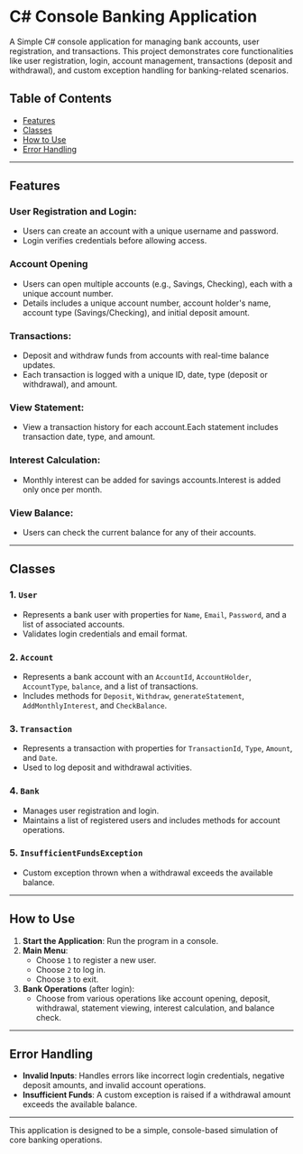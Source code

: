 # C# Console Banking Application

 A Simple C# console application for managing bank accounts, user registration, and transactions. This project demonstrates core functionalities like user registration, login, account management, transactions (deposit and withdrawal), and custom exception handling for banking-related scenarios.
 
## Table of Contents
- [Features](#features)
- [Classes](#classes)
- [How to Use](#how-to-use)
- [Error Handling](#error-handling)


---

## Features
 ### User Registration and Login:
-  Users can create an account with a unique username and password.
-   Login verifies credentials before allowing access.
###  Account Opening
- Users can open multiple accounts (e.g., Savings, Checking), each with a unique account number.
- Details includes a unique account number, account holder's name, account type (Savings/Checking), and initial deposit amount.
### Transactions:
- Deposit and withdraw funds from accounts with real-time balance updates.
- Each transaction is logged with a unique ID, date, type (deposit or withdrawal), and amount.
### View Statement:
-  View a transaction history for each account.Each statement includes transaction date, type, and amount.
### Interest Calculation:
-  Monthly interest can be added for savings accounts.Interest is added only once per month.
### View Balance:
-  Users can check the current balance for any of their accounts.

---

## Classes

### 1. `User`
- Represents a bank user with properties for `Name`, `Email`, `Password`, and a list of associated accounts.
- Validates login credentials and email format.

### 2. `Account`
- Represents a bank account with an `AccountId`, `AccountHolder`, `AccountType`, `balance`, and a list of transactions.
- Includes methods for `Deposit`, `Withdraw`, `generateStatement`, `AddMonthlyInterest`, and `CheckBalance`.

### 3. `Transaction`
- Represents a transaction with properties for `TransactionId`, `Type`, `Amount`, and `Date`.
- Used to log deposit and withdrawal activities.

### 4. `Bank`
- Manages user registration and login.
- Maintains a list of registered users and includes methods for account operations.

### 5. `InsufficientFundsException`
- Custom exception thrown when a withdrawal exceeds the available balance.

---

## How to Use

1. **Start the Application**: Run the program in a console.
2. **Main Menu**:
   - Choose `1` to register a new user.
   - Choose `2` to log in.
   - Choose `3` to exit.
3. **Bank Operations** (after login):
   - Choose from various operations like account opening, deposit, withdrawal, statement viewing, interest calculation, and balance check.

---

## Error Handling

- **Invalid Inputs**: Handles errors like incorrect login credentials, negative deposit amounts, and invalid account operations.
- **Insufficient Funds**: A custom exception is raised if a withdrawal amount exceeds the available balance.

---

This application is designed to be a simple, console-based simulation of core banking operations.
